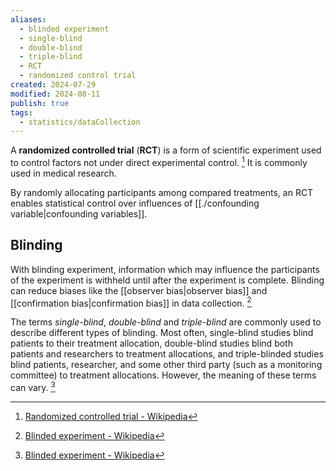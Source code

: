 ```yaml
---
aliases:
  - blinded experiment
  - single-blind
  - double-blind
  - triple-blind
  - RCT
  - randomized control trial
created: 2024-07-29
modified: 2024-08-11
publish: true
tags:
  - statistics/dataCollection
---
```

A **randomized controlled trial** (**RCT**) is a form of scientific experiment used to control factors not under direct experimental control. [^1] It is commonly used in medical research.

By randomly allocating participants among compared treatments, an RCT enables statistical control over influences of [[./confounding variable|confounding variables]].

## Blinding

With blinding experiment, information which may influence the participants of the experiment is withheld until after the experiment is complete. Blinding can reduce biases like the [[observer bias|observer bias]] and [[confirmation bias|confirmation bias]] in data collection. [^2]

The terms _single-blind_, _double-blind_ and _triple-blind_ are commonly used to describe different types of blinding. Most often, single-blind studies blind patients to their treatment allocation, double-blind studies blind both patients and researchers to treatment allocations, and triple-blinded studies blind patients, researcher, and some other third party (such as a monitoring committee) to treatment allocations. However, the meaning of these terms can vary. [^2]

[^1]: [Randomized controlled trial - Wikipedia](https://en.wikipedia.org/wiki/Randomized_controlled_trial)
[^2]: [Blinded experiment - Wikipedia](https://en.wikipedia.org/wiki/Blinded_experiment)
